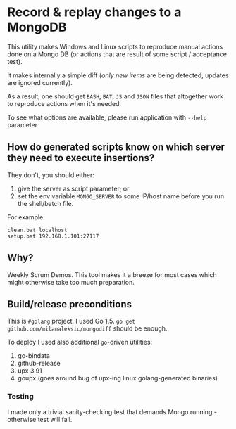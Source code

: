 # Record & replay changes to a MongoDB

This utility makes Windows and Linux scripts to reproduce manual actions done on a Mongo DB (or actions that are result of some script / acceptance test).

It makes internally a simple diff (*only new items* are being detected, updates are ignored currently).

As a result, one should get `BASH`, `BAT`, `JS` and `JSON` files that altogether work to reproduce actions when it's needed.

To see what options are available, please run application with `--help` parameter

## How do generated scripts know on which server they need to execute insertions?

They don't, you should either:

1. give the server as script parameter; or 
2. set the env variable `MONGO_SERVER` to some IP/host name before you run the shell/batch file.

For example:

    clean.bat localhost
    setup.bat 192.168.1.101:27117

## Why?

Weekly Scrum Demos. This tool makes it a breeze for most cases which might otherwise take too much preparation.


## Build/release preconditions

This is `#golang` project. I used Go 1.5. `go get github.com/milanaleksic/mongodiff` should be enough.

To deploy I used also additional `go`-driven utilities:

1. go-bindata
2. github-release
3. upx 3.91
4. goupx (goes around bug of upx-ing linux golang-generated binaries)

### Testing

I made only a trivial sanity-checking test that demands Mongo running - otherwise test will fail.
